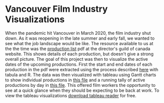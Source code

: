 # Vancouver Film Industry Visualizations
When the pandemic hit Vancouver in March 2020, the film industry shut down. As it was reopening in the late summer and early fall, we wanted to see what the job landscape would be like. The resource available to us at the the time was the [production list](https://www.dgc.ca/en/british-columbia/avails-and-production-lists/production-list/) pdf at the director's guild of canada website. This shows details of each production, but doesn't give a strong overall picture. The goal of this project was then to visualize the active dates of the upcoming productions. First the start and end dates of each production in the pdf were extracted using the process described [here](https://github.com/clavell/vancouver_film_industry_visualizations/blob/main/process_description.pdf) with tabula and R. The data was then visualized with tableau using Gantt charts to show individual productions in [this file](https://github.com/clavell/vancouver_film_industry_visualizations/blob/main/Individual%20film%20job%20schedules.twbx) and a running tally of active productions by day in [this file](https://github.com/clavell/vancouver_film_industry_visualizations/blob/main/count%20of%20active%20film%20productions20200906.twbx). This offered film workers the opportunity to see at a quick glance when they should be expecting to be back at work. To view the tableau visualizations [download tableau reader](https://www.tableau.com/products/reader) for free.
